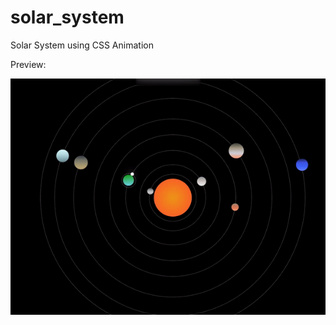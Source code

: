 # solar_system
Solar System using CSS Animation

Preview:

![](https://github.com/alisha-takkar/solar_system/blob/master/output-preview.gif)
